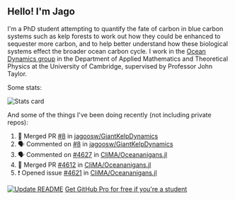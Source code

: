 ## Hello! I'm Jago

I'm a PhD student attempting to quantify the fate of carbon in blue carbon systems such as kelp forests to work out how they could be enhanced to sequester more carbon, and to help better understand how these biological systems effect the broader ocean carbon cycle. I work in the <a href="https://www.damtp.cam.ac.uk/user/jrt51/" class="emph">Ocean Dynamics group</a> in the Department of Applied Mathematics and Theoretical Physics at the University of Cambridge, supervised by Professor John Taylor.

Some stats:
<!--
![](https://raw.githubusercontent.com/jagoosw/jagoosw/main/profile-summary-card-output/nord_dark/0-profile-details.svg)
![](https://raw.githubusercontent.com/jagoosw/jagoosw/main/profile-summary-card-output/nord_dark/3-stats.svg)
![](https://raw.githubusercontent.com/jagoosw/jagoosw/main/profile-summary-card-output/nord_dark/4-productive-time.svg)
-->
![Stats card](https://github-readme-stats.vercel.app/api?username=jagoosw&count_private=true&show_icons=true&theme=transparent&hide_title=true&rank_icon=percentile&show=reviews)

And some of the things I've been doing recently (not including private repos):
<!--START_SECTION:activity-->
1. 🎉 Merged PR [#8](https://github.com/jagoosw/GiantKelpDynamics/pull/8) in [jagoosw/GiantKelpDynamics](https://github.com/jagoosw/GiantKelpDynamics)
2. 🗣 Commented on [#8](https://github.com/jagoosw/GiantKelpDynamics/pull/8#issuecomment-3023395416) in [jagoosw/GiantKelpDynamics](https://github.com/jagoosw/GiantKelpDynamics)
3. 🗣 Commented on [#4627](https://github.com/CliMA/Oceananigans.jl/pull/4627#issuecomment-3023151730) in [CliMA/Oceananigans.jl](https://github.com/CliMA/Oceananigans.jl)
4. 🎉 Merged PR [#4612](https://github.com/CliMA/Oceananigans.jl/pull/4612) in [CliMA/Oceananigans.jl](https://github.com/CliMA/Oceananigans.jl)
5. ❗ Opened issue [#4621](https://github.com/CliMA/Oceananigans.jl/issues/4621) in [CliMA/Oceananigans.jl](https://github.com/CliMA/Oceananigans.jl)
<!--END_SECTION:activity-->


[![Update README](https://github.com/jagoosw/jagoosw/actions/workflows/update-readme.yml/badge.svg)](https://github.com/jagoosw/jagoosw/actions/workflows/update-readme.yml)
[Get GitHub Pro for free if you're a student](https://education.github.com/pack)

